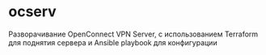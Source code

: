 # ocserv
Разворачивание OpenConnect VPN Server, с использованием Terraform для поднятия сервера и Ansible playbook для конфигурации
